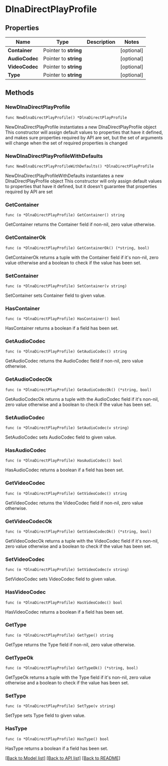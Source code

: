 # DlnaDirectPlayProfile

## Properties

Name | Type | Description | Notes
------------ | ------------- | ------------- | -------------
**Container** | Pointer to **string** |  | [optional] 
**AudioCodec** | Pointer to **string** |  | [optional] 
**VideoCodec** | Pointer to **string** |  | [optional] 
**Type** | Pointer to **string** |  | [optional] 

## Methods

### NewDlnaDirectPlayProfile

`func NewDlnaDirectPlayProfile() *DlnaDirectPlayProfile`

NewDlnaDirectPlayProfile instantiates a new DlnaDirectPlayProfile object
This constructor will assign default values to properties that have it defined,
and makes sure properties required by API are set, but the set of arguments
will change when the set of required properties is changed

### NewDlnaDirectPlayProfileWithDefaults

`func NewDlnaDirectPlayProfileWithDefaults() *DlnaDirectPlayProfile`

NewDlnaDirectPlayProfileWithDefaults instantiates a new DlnaDirectPlayProfile object
This constructor will only assign default values to properties that have it defined,
but it doesn't guarantee that properties required by API are set

### GetContainer

`func (o *DlnaDirectPlayProfile) GetContainer() string`

GetContainer returns the Container field if non-nil, zero value otherwise.

### GetContainerOk

`func (o *DlnaDirectPlayProfile) GetContainerOk() (*string, bool)`

GetContainerOk returns a tuple with the Container field if it's non-nil, zero value otherwise
and a boolean to check if the value has been set.

### SetContainer

`func (o *DlnaDirectPlayProfile) SetContainer(v string)`

SetContainer sets Container field to given value.

### HasContainer

`func (o *DlnaDirectPlayProfile) HasContainer() bool`

HasContainer returns a boolean if a field has been set.

### GetAudioCodec

`func (o *DlnaDirectPlayProfile) GetAudioCodec() string`

GetAudioCodec returns the AudioCodec field if non-nil, zero value otherwise.

### GetAudioCodecOk

`func (o *DlnaDirectPlayProfile) GetAudioCodecOk() (*string, bool)`

GetAudioCodecOk returns a tuple with the AudioCodec field if it's non-nil, zero value otherwise
and a boolean to check if the value has been set.

### SetAudioCodec

`func (o *DlnaDirectPlayProfile) SetAudioCodec(v string)`

SetAudioCodec sets AudioCodec field to given value.

### HasAudioCodec

`func (o *DlnaDirectPlayProfile) HasAudioCodec() bool`

HasAudioCodec returns a boolean if a field has been set.

### GetVideoCodec

`func (o *DlnaDirectPlayProfile) GetVideoCodec() string`

GetVideoCodec returns the VideoCodec field if non-nil, zero value otherwise.

### GetVideoCodecOk

`func (o *DlnaDirectPlayProfile) GetVideoCodecOk() (*string, bool)`

GetVideoCodecOk returns a tuple with the VideoCodec field if it's non-nil, zero value otherwise
and a boolean to check if the value has been set.

### SetVideoCodec

`func (o *DlnaDirectPlayProfile) SetVideoCodec(v string)`

SetVideoCodec sets VideoCodec field to given value.

### HasVideoCodec

`func (o *DlnaDirectPlayProfile) HasVideoCodec() bool`

HasVideoCodec returns a boolean if a field has been set.

### GetType

`func (o *DlnaDirectPlayProfile) GetType() string`

GetType returns the Type field if non-nil, zero value otherwise.

### GetTypeOk

`func (o *DlnaDirectPlayProfile) GetTypeOk() (*string, bool)`

GetTypeOk returns a tuple with the Type field if it's non-nil, zero value otherwise
and a boolean to check if the value has been set.

### SetType

`func (o *DlnaDirectPlayProfile) SetType(v string)`

SetType sets Type field to given value.

### HasType

`func (o *DlnaDirectPlayProfile) HasType() bool`

HasType returns a boolean if a field has been set.


[[Back to Model list]](../README.md#documentation-for-models) [[Back to API list]](../README.md#documentation-for-api-endpoints) [[Back to README]](../README.md)


